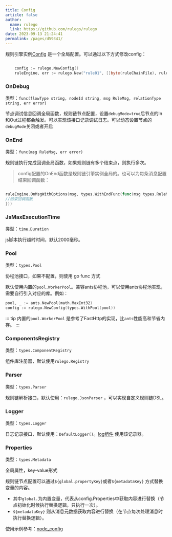 ```yaml
---
title: Config
article: false
author: 
  name: rulego
  link: https://github.com/rulego/rulego
date: 2023-09-13 21:24:41
permalink: /pages/d59341/
---
```



规则引擎实例[Config](https://github.com/rulego/rulego/blob/main/api/types/config.go) 是一个全局配置。可以通过以下方式修改config：

```go

    config := rulego.NewConfig()
	ruleEngine, err := rulego.New("rule01", []byte(ruleChainFile), rulego.WithConfig(config))

```

### OnDebug

类型：`func(flowType string, nodeId string, msg RuleMsg, relationType string, err error)`

节点调试信息回调全局函数，规则链节点配置，设置`debugMode=true`后节点的In和Out过程都会触发。可以实现该接口记录调试日志。可以动态设置节点的`debugMode`关闭或者开启


### OnEnd

类型：`func(msg RuleMsg, err error)`

规则链执行完成回调全局函数，如果规则链有多个结束点，则执行多次。


> config配置的OnEnd函数是规则链引擎实例全局的。也可以为每条消息配置结束回调函数：

```go

ruleEngine.OnMsgWithOptions(msg, types.WithEndFunc(func(msg types.RuleMsg, err error) {
//结束回调函数
}))
```

### JsMaxExecutionTime

类型：`time.Duration`

js脚本执行超时时间，默认2000毫秒。

### Pool

类型：`types.Pool`

协程池接口，如果不配置，则使用 go func 方式
  
默认使用内置的`pool.WorkerPool`。兼容ants协程池，可以使用ants协程池实现，需要自行引入对应的库。例如：

```go
pool, _ := ants.NewPool(math.MaxInt32)
config := rulego.NewConfig(types.WithPool(pool))
```

::: tip
内置的`pool.WorkerPool` 是参考了FastHttp的实现，比`ants`性能高和节省内存。
:::

### ComponentsRegistry

类型：`types.ComponentRegistry`

组件库注册器，默认使用`rulego.Registry`

### Parser

类型：`types.Parser`

规则链解析接口，默认使用：`rulego.JsonParser` ，可以实现自定义规则链DSL。

### Logger

类型：`types.Logger`

日志记录接口，默认使用：`DefaultLogger()`。[log组件](/pages/020050/) 使用该记录器。

### Properties

类型：`types.Metadata`

全局属性，key-value形式

规则链节点配置可以通过`${global.propertyKey}`或者`${metadataKey}` 方式替换变量的内容。

- 其中`global.`为内置变量，代表从config.Properties中获取内容进行替换（节点初始化时候执行替换逻辑，只执行一次）。
- `${metadataKey}` 则从消息元数据获取内容进行替换（在节点每次处理消息时执行替换逻辑）。

使用示例参考：[node_config](https://github.com/rulego/rulego/tree/main/examples/node_config/node_config.go)

